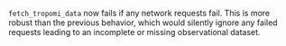`fetch_tropomi_data` now fails if any network requests fail.
This is more robust than the previous behavior, which would silently ignore any failed requests leading
to an incomplete or missing observational dataset.

